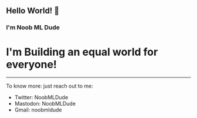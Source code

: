 

## Hello World! 🎉

### I'm Noob ML Dude
# I'm Building an equal world for everyone!

---
To know more: just reach out to me:

- Twitter: NoobMLDude
- Mastodon: NoobMLDude
- Gmail: noobmldude
